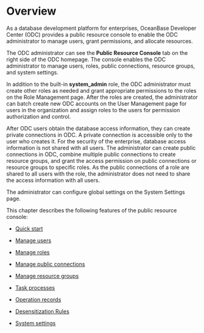 Overview 
=============================

As a database development platform for enterprises, OceanBase Developer Center (ODC) provides a public resource console to enable the ODC administrator to manage users, grant permissions, and allocate resources. 

The ODC administrator can see the **Public Resource Console** tab on the right side of the ODC homepage. The console enables the ODC administrator to manage users, roles, public connections, resource groups, and system settings. 

In addition to the built-in **system_admin** role, the ODC administrator must create other roles as needed and grant appropriate permissions to the roles on the Role Management page. After the roles are created, the administrator can batch create new ODC accounts on the User Management page for users in the organization and assign roles to the users for permission authorization and control. 

After ODC users obtain the database access information, they can create private connections in ODC. A private connection is accessible only to the user who creates it. For the security of the enterprise, database access information is not shared with all users. The administrator can create public connections in ODC, combine multiple public connections to create resource groups, and grant the access permission on public connections or resource groups to specific roles. As the public connections of a role are shared to all users with the role, the administrator does not need to share the access information with all users. 

The administrator can configure global settings on the System Settings page. 

This chapter describes the following features of the public resource console:

* [Quick start](../4.web-odc-public-resource-management/2.web-odc-public-resource-quickstart.md)

  

* [Manage users](3.web-odc-public-resource-permission/4.web-odc-manage-users.md)

  

* [Manage roles](3.web-odc-public-resource-permission/3.web-odc-manage-roles.md)

  

* [Manage public connections](3.web-odc-public-resource-permission/1.web-odc-manage-public-connection.md)

  

* [Manage resource groups](3.web-odc-public-resource-permission/2.web-odc-manage-resource-groups.md)

  

* [Task processes](../4.web-odc-public-resource-management/4.web-odc-task-process.md)

  

* [Operation records](../4.web-odc-public-resource-management/5.web-odc-operating-records.md)


* [Desensitization Rules](../4.web-odc-public-resource-management/.web-odc-desensitization-rules.md)

* [System settings](../4.web-odc-public-resource-management/6.web-odc-system-settings.md)

  





